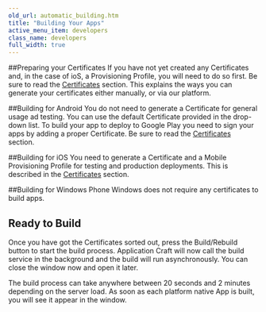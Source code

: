 ```yaml
---
old_url: automatic_building.htm
title: "Building Your Apps"
active_menu_item: developers
class_name: developers
full_width: true
---
```


##Preparing your Certificates
If you have not yet created any Certificates and, in the case of ioS, a Provisioning Profile, you will need to do so first. Be sure to read the [Certificates](/developers/documentation/ac-mobile-build-phonegap/certificates/) section. This explains the ways you can generate your certificates either manually, or via our platform.

##Building for Android
You do not need to generate a Certificate for general usage ad testing. You can use the default Certificate provided in the drop-down list. To build your app to deploy to Google Play you need to sign your apps by adding a proper Certificate. Be sure to read the [Certificates](/developers/documentation/ac-mobile-build-phonegap/certificates/) section.

##Building for iOS
You need to generate a Certificate and a Mobile Provisioning Profile for testing and production deployments. This is described in the [Certificates](/developers/documentation/ac-mobile-build-phonegap/certificates/) section. 

##Building for Windows Phone
Windows does not require any certificates to build apps.

## Ready to Build
Once you have got the Certificates sorted out, press the Build/Rebuild button to start the build process. Application Craft will now call the build service in the background and the build will run asynchronously. You can close the window now and open it later.

The build process can take anywhere between 20 seconds and 2 minutes depending on the server load. As soon as each platform native App is built, you will see it appear in the window.

